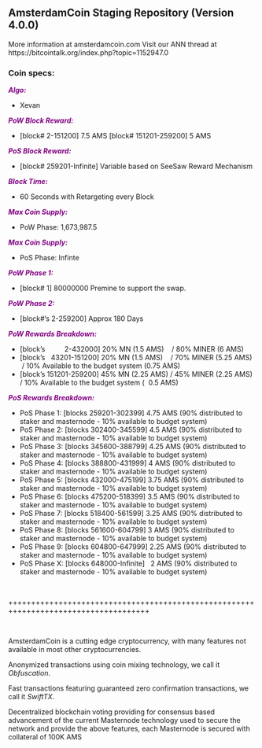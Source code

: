 <h2><strong>AmsterdamCoin Staging Repository (Version 4.0.0)</strong></h2>
<p>More information at amsterdamcoin.com Visit our ANN thread at https://bitcointalk.org/index.php?topic=1152947.0</p>
<h3><strong>Coin specs:</strong></h3>
<p><strong><span style="color: #800080;"><em>Algo:</em></span></strong></p>
<ul>
<li>Xevan</li>
</ul>
<p><strong><span style="color: #800080;"><em>PoW Block Reward:</em></span></strong></p>
<ul>
<li>[block# 2-151200] 7.5 AMS [block# 151201-259200] 5 AMS</li>
</ul>
<p><strong><span style="color: #800080;"><em>PoS Block Reward:</em></span></strong></p>
<ul>
<li>[block# 259201-Infinite] Variable based on SeeSaw Reward Mechanism</li>
</ul>
<p><strong><span style="color: #800080;"><em>Block Time:</em></span></strong></p>
<ul>
<li>60 Seconds with Retargeting every Block</li>
</ul>
<p><strong><span style="color: #800080;"><em>Max Coin Supply:</em></span></strong></p>
<ul>
<li>PoW Phase: 1,673,987.5</li>
</ul>
<p><strong><span style="color: #800080;"><em>Max Coin Supply:</em></span></strong></p>
<ul>
<li>PoS Phase: Infinte</li>
</ul>
<p><strong><span style="color: #800080;"><em>PoW Phase 1:</em></span></strong></p>
<ul>
<li>[block# 1] 80000000 Premine to support the swap.</li>
</ul>
<p><strong><span style="color: #800080;"><em>PoW Phase 2:</em></span></strong></p>
<ul>
<li>[block#&rsquo;s 2-259200] Approx 180 Days</li>
</ul>
<p><strong><span style="color: #800080;"><em>PoW Rewards Breakdown:</em></span></strong></p>
<ul>
<li>[block&rsquo;s &nbsp; &nbsp; &nbsp; &nbsp; &nbsp;2-432000] 20% MN (1.5 AMS) &nbsp; &nbsp;/ 80% MINER (6 AMS)</li>
<li>[block&rsquo;s &nbsp; 43201-151200] 20% MN (1.5 AMS) &nbsp; &nbsp;/ 70% MINER (5.25 AMS) &nbsp;/ 10% Available to the budget system (0.75 AMS)</li>
<li>[block&rsquo;s 151201-259200] 45% MN (2.25 AMS) / 45% MINER (2.25 AMS) / 10% Available to the budget system ( &nbsp;0.5 AMS)</li>
</ul>
<p><strong><span style="color: #800080;"><em>PoS Rewards Breakdown:</em></span></strong></p>
<ul>
<li>PoS Phase 1: [blocks 259201-302399] 4.75 AMS (90% distributed to staker and masternode - 10% available to budget system)</li>
<li>PoS Phase 2: [blocks 302400-345599] 4.5 AMS (90% distributed to staker and masternode - 10% available to budget system)</li>
<li>PoS Phase 3: [blocks 345600-388799] 4.25 AMS (90% distributed to staker and masternode - 10% available to budget system)</li>
<li>PoS Phase 4: [blocks 388800-431999] 4 AMS (90% distributed to staker and masternode - 10% available to budget system)</li>
<li>PoS Phase 5: [blocks 432000-475199] 3.75 AMS (90% distributed to staker and masternode - 10% available to budget system)</li>
<li>PoS Phase 6: [blocks 475200-518399] 3.5 AMS (90% distributed to staker and masternode - 10% available to budget system)</li>
<li>PoS Phase 7: [blocks 518400-561599] 3.25 AMS (90% distributed to staker and masternode - 10% available to budget system)</li>
<li>PoS Phase 8: [blocks 561600-604799] 3 AMS (90% distributed to staker and masternode - 10% available to budget system)</li>
<li>PoS Phase 9: [blocks 604800-647999] 2.25 AMS (90% distributed to staker and masternode - 10% available to budget system)</li>
<li>PoS Phase X: [blocks 648000-Infinite] &nbsp; 2 AMS (90% distributed to staker and masternode - 10% available to budget system)</li>
</ul>
<p>&nbsp;</p>
<p>+++++++++++++++++++++++++++++++++++++++++++++++++++++++++++++++++++++++++++++++++++++</p>
<p>&nbsp;</p>
<p>AmsterdamCoin is a cutting edge cryptocurrency, with many features not available in most other cryptocurrencies.</p>
<p>Anonymized transactions using coin mixing technology, we call it <em>Obfuscation</em>.</p>
<p>Fast transactions featuring guaranteed zero confirmation transactions, we call it <em>SwiftTX</em>.</p>
<p>Decentralized blockchain voting providing for consensus based advancement of the current Masternode technology used to secure the network and provide the above features, each Masternode is secured with collateral of 100K AMS</p>
